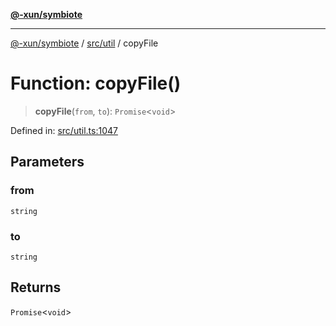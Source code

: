[**@-xun/symbiote**](../../../README.md)

***

[@-xun/symbiote](../../../README.md) / [src/util](../README.md) / copyFile

# Function: copyFile()

> **copyFile**(`from`, `to`): `Promise`\<`void`\>

Defined in: [src/util.ts:1047](https://github.com/Xunnamius/symbiote/blob/77d17fb695645e232d8cbbf34928a6f01fd29047/src/util.ts#L1047)

## Parameters

### from

`string`

### to

`string`

## Returns

`Promise`\<`void`\>
